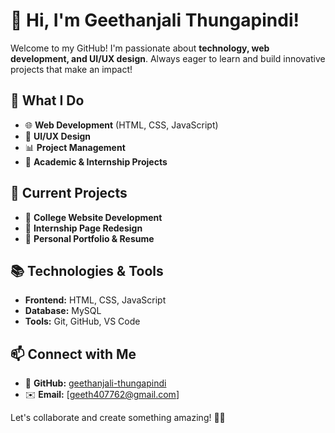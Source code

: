 # 👋 Hi, I'm Geethanjali Thungapindi!  

Welcome to my GitHub! I'm passionate about **technology, web development, and UI/UX design**. Always eager to learn and build innovative projects that make an impact!  

## 🚀 What I Do  
- 🌐 **Web Development** (HTML, CSS, JavaScript)  
- 🎨 **UI/UX Design**  
- 📊 **Project Management**  
- 🏫 **Academic & Internship Projects**  

## 🌱 Current Projects  
- 📌 **College Website Development**  
- 📌 **Internship Page Redesign**  
- 📌 **Personal Portfolio & Resume**  

## 📚 Technologies & Tools  
- **Frontend:** HTML, CSS, JavaScript   
- **Database:** MySQL  
- **Tools:** Git, GitHub, VS Code  

## 📫 Connect with Me  
- 🔗 **GitHub:** [geethanjali-thungapindi](https://github.com/geethanjali-thungapindi)  
- ✉️ **Email:** [geeth407762@gmail.com]  

Let's collaborate and create something amazing! 🚀✨
